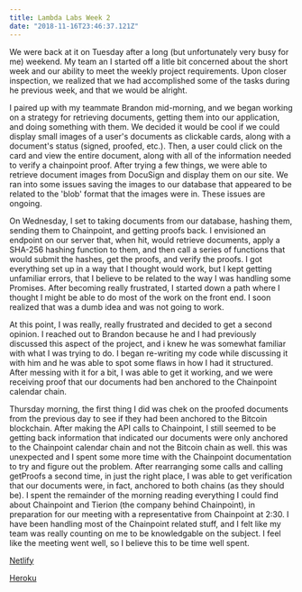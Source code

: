 ```yaml
---
title: Lambda Labs Week 2
date: "2018-11-16T23:46:37.121Z"
---
```


We were back at it on Tuesday after a long (but unfortunately very busy for me) weekend. My team an I started off a litle bit concerned about the short week and our ability to meet the weekly project requirements. Upon closer inspection, we realized that we had accomplished some of the tasks during he previous week, and that we would be alright.

I paired up with my teammate Brandon mid-morning, and we began working on a strategy for retrieving documents, getting them into our application, and doing something with them. We decided it would be cool if we could display small images of a user's documents as clickable cards, along with a document's status (signed, proofed, etc.). Then, a user could click on the card and view the entire document, along with all of the information needed to verify a chainpoint proof. After trying a few things, we were able to retrieve document images from DocuSign and display them on our site. We ran into some issues saving the images to our database that appeared to be related to the 'blob' format that the images were in. These issues are ongoing.

On Wednesday, I set to taking documents from our database, hashing them, sending them to Chainpoint, and getting proofs back. I envisioned an endpoint on our server that, when hit, would retrieve documents, apply a SHA-256 hashing function to them, and then call a series of functions that would submit the hashes, get the proofs, and verify the proofs. I got everything set up in a way that I thought would work, but I kept getting unfamiliar errors, that I believe to be related to the way I was handling some Promises. After becoming really frustrated, I started down a path where I thought I might be able to do most of the work on the front end. I soon realized that was a dumb idea and was not going to work.

At this point, I was really, really frustrated and decided to get a second opinion. I reached out to Brandon because he and I had previously discussed this aspect of the project, and i knew he was somewhat familiar with what I was trying to do. I began re-writing my code while discussing it with him and he was able to spot some flaws in how I had it structured. After messing with it for a bit, I was able to get it working, and we were receiving proof that our documents had ben anchored to the Chainpoint calendar chain.

Thursday morning, the first thing I did  was chek on the proofed documents from the previous day to see if they had been anchored to the Bitcoin blockchain. After making the API calls to Chainpoint, I still seemed to be getting back information that indicated our documents were only anchored to the Chainpoint calendar chain and not the Bitcoin chain as well. this was unexpected and I spent some more time with the Chainpoint documentation to try and figure out the problem. After rearranging some calls and calling getProofs a second time, in just the right place, I was able to get verification that our documents were, in fact, anchored to both chains (as they should be). I spent the remainder of the morning reading everything I could find about Chainpoint and Tierion (the company behind Chainpoint), in preparation for our meeting with a representative from Chainpoint at 2:30. I have been handling most of the Chainpoint related stuff, and I felt like my team was really counting on me to be knowledgable on the subject. I feel like the meeting went well, so I believe this to be time well spent.

[Netlify](https://chainpoint-docusign.netlify.com/)

[Heroku](https://chainpoint-docusign-server.herokuapp.com/)